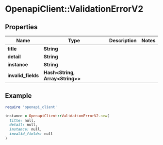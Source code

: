 # OpenapiClient::ValidationErrorV2

## Properties

| Name | Type | Description | Notes |
| ---- | ---- | ----------- | ----- |
| **title** | **String** |  |  |
| **detail** | **String** |  |  |
| **instance** | **String** |  |  |
| **invalid_fields** | **Hash&lt;String, Array&lt;String&gt;&gt;** |  |  |

## Example

```ruby
require 'openapi_client'

instance = OpenapiClient::ValidationErrorV2.new(
  title: null,
  detail: null,
  instance: null,
  invalid_fields: null
)
```

